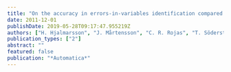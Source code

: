 ```yaml
---
title: "On the accuracy in errors-in-variables identification compared to prediction-error identification"
date: 2011-12-01
publishDate: 2019-05-28T09:17:47.955219Z
authors: ["H. Hjalmarsson", "J. Mårtensson", "C. R. Rojas", "T. Söderström"]
publication_types: ["2"]
abstract: ""
featured: false
publication: "*Automatica*"
---
```


